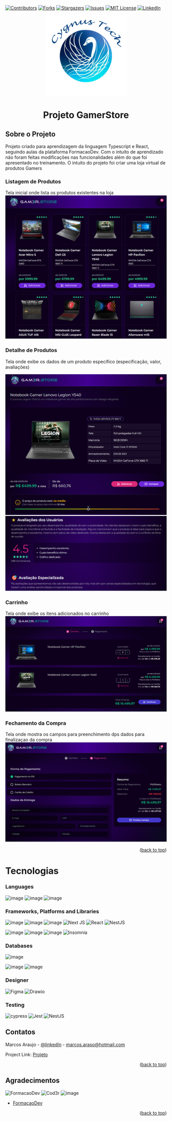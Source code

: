 <div id="top"></div>

[![Contributors][contributors-shield]][contributors-url]
[![Forks][forks-shield]][forks-url]
[![Stargazers][stars-shield]][stars-url]
[![Issues][issues-shield]][issues-url]
[![MIT License][license-shield]][license-url]
[![LinkedIn][linkedin-shield]][linkedin-url]


  <p align="center">
  <img src="images/logoCygnusTech.png" width="50%" \>
  </p>

<h1 align="center">Projeto GamerStore</h3>

<!-- ABOUT THE PROJECT -->

## Sobre o Projeto

Projeto criado para aprendizagem da linguagem Typescript e React, seguindo aulas da plataforma FormacaoDev.
Com o intuito de aprendizado não foram feitas modificações nas funcionalidades além do que foi apresentado no treinamento.
O intuito do projeto foi criar uma loja virtual de produtos Gamers


### Listagem de Produtos
Tela inicial onde lista os produtos existentes na loja
![Lista](images/Demo/01-ListaProdutos.PNG)

### Detalhe de Produtos
Tela onde exibe os dados de um produto específico (especificação, valor, avaliações)

  ![detalhe](images/Demo/02-DetalheProduto.PNG)
  ![Avaliacao](images/Demo/03-Avaliacoes.PNG)

### Carrinho
Tela onde exibe os itens adicionados no carrinho
![carrinho](images/Demo/04-Carrinho.PNG)

### Fechamento da Compra
Tela onde mostra os campos para preenchimento dps dados para finalizaçao da compra
![fechamento](images/Demo/05-FinalizacaoCompra.PNG)
<br/>
<p align="right">(<a href="#top">back to top</a>)</p>

# Tecnologias


### Languages
![image](https://img.shields.io/badge/HTML5-E34F26?style=for-the-badge&logo=html5&logoColor=white)
![image](https://img.shields.io/badge/JavaScript-323330?style=for-the-badge&logo=javascript&logoColor=white)
![image](https://img.shields.io/badge/TypeScript-007ACC?style=for-the-badge&logo=typescript&logoColor=white)

### Frameworks, Platforms and Libraries
![image](https://img.shields.io/badge/CSS3-1572B6?style=for-the-badge&logo=css3&logoColor=white)
![image](https://img.shields.io/badge/React-20232A?style=for-the-badge&logo=react&logoColor=61DAFB)
![image](https://img.shields.io/badge/Node.js-43853D?style=for-the-badge&logo=node.js&logoColor=white)
![Next JS](https://img.shields.io/badge/Next-black?style=for-the-badge&logo=next.js&logoColor=white)
![React](https://img.shields.io/badge/react-%2361DAFB.svg?style=for-the-badge&logo=react&logoColor=white)
![NestJS](https://img.shields.io/badge/NestJS-%23E0234E.svg?style=for-the-badge&logo=nestjs&logoColor=white)



![image](https://img.shields.io/badge/Bootstrap-563D7C?style=for-the-badge&logo=bootstrap&logoColor=white)
![image](https://img.shields.io/badge/styled--components-DB7093?style=for-the-badge&logo=styled-components&logoColor=white)
![image](https://img.shields.io/badge/Material--UI-0081CB?style=for-the-badge&logo=material-ui&logoColor=white)
![Insomnia](https://img.shields.io/badge/Insomnia-black?style=for-the-badge&logo=insomnia&logoColor=5849BE)


### Databases
![image](https://img.shields.io/badge/PostgreSQL-316192?style=for-the-badge&logo=postgresql&logoColor=white)

![image](https://img.shields.io/badge/Docker-2496ED?style=for-the-badge&logo=docker&logoColor=white)
![image](https://img.shields.io/badge/Git-E34F26?style=for-the-badge&logo=git&logoColor=white)

### Designer
![Figma](https://img.shields.io/badge/figma-%23F24E1E.svg?style=for-the-badge&logo=figma&logoColor=white)
![Drawio](https://img.shields.io/badge/draw.io-%23002E3B.svg?style=for-the-badge&logo=draw.io&logoColor=white)


### Testing
![cypress](https://img.shields.io/badge/-cypress-%23E5E5E5?style=for-the-badge&logo=cypress&logoColor=058a5e)
![Jest](https://img.shields.io/badge/-jest-%23C21325?style=for-the-badge&logo=jest&logoColor=white)
![NestJS](https://img.shields.io/badge/nestjs-%23E0234E.svg?style=for-the-badge&logo=nestjs&logoColor=white)


<!-- CONTACT -->

## Contatos

Marcos Araujo - [@linkedIn](https://www.linkedin.com/in/marcosaraujosouza/) - marcos.araso@hotmail.com

Project Link: [Projeto](https://github.com/marcosaraujo-dev/CGS.GamerStore)

<p align="right">(<a href="#top">back to top</a>)</p>

<!-- ACKNOWLEDGMENTS -->

## Agradecimentos
![FormacaoDev](https://img.shields.io/badge/FormacaoDev-blue?style=for-the-badge)
![Cod3r](https://img.shields.io/badge/Cod3r-red?style=for-the-badge)
![image](https://img.shields.io/badge/dev.to-0A0A0A?style=for-the-badge&logo=dev.to&logoColor=white)



-   [FormacaoDev](https://escola.formacao.dev/)

<p align="right">(<a href="#top">back to top</a>)</p>

<!-- MARKDOWN LINKS & IMAGES -->
<!-- https://www.markdownguide.org/basic-syntax/#reference-style-links -->

[contributors-shield]: https://img.shields.io/github/contributors/marcosaraujo-dev/CGS.GamerStore.svg?style=for-the-badge
[contributors-url]: https://github.com/marcosaraujo-dev/CGS.GamerStore/graphs/contributors
[forks-shield]: https://img.shields.io/github/forks/marcosaraujo-dev/CGS.GamerStore.svg?style=for-the-badge
[forks-url]: https://github.com/marcosaraujo-dev/CGS.GamerStore/network/members
[stars-shield]: https://img.shields.io/github/stars/marcosaraujo-dev/CGS.GamerStore.svg?style=for-the-badge
[stars-url]: https://github.com/marcosaraujo-dev/CGS.GamerStore/stargazers
[issues-shield]: https://img.shields.io/github/issues/marcosaraujo-dev/CGS.GamerStore.svg?style=for-the-badge
[issues-url]: https://github.com/marcosaraujo-dev/CGS.GamerStore/issues
[license-shield]: https://img.shields.io/github/license/marcosaraujo-dev/CGS.GamerStore.svg?style=for-the-badge
[license-url]: https://github.com/marcosaraujo-dev/CGS.GamerStore/blob/master/LICENSE.txt
[linkedin-shield]: https://img.shields.io/badge/-LinkedIn-black.svg?style=for-the-badge&logo=linkedin&colorB=555
[linkedin-url]: https://www.linkedin.com/in/marcosaraujosouza/
